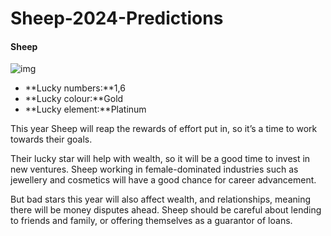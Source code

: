 # Sheep-2024-Predictions

#### Sheep
![img](https://cdn.i-scmp.com/sites/default/files/d8/images/canvas/2024/01/11/5c89282f-a9fb-4c0c-91e2-e1085eeca297_c0ec0091.jpg)

- **Lucky numbers:**1,6
- **Lucky colour:**Gold
- **Lucky element:**Platinum

This year Sheep will reap the rewards of effort put in, so it’s a time to work towards their goals.

Their lucky star will help with wealth, so it will be a good time to invest in new ventures. Sheep working in female-dominated industries such as jewellery and cosmetics will have a good chance for career advancement.

But bad stars this year will also affect wealth, and relationships, meaning there will be money disputes ahead. Sheep should be careful about lending to friends and family, or offering themselves as a guarantor of loans.
